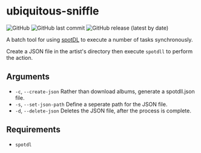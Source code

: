 # ubiquitous-sniffle

![GitHub](https://img.shields.io/github/license/projector22/ubiquitous-sniffle) ![GitHub last commit](https://img.shields.io/github/last-commit/projector22/ubiquitous-sniffle) ![GitHub release (latest by date)](https://img.shields.io/github/v/release/projector22/ubiquitous-sniffle)

A batch tool for using [spotDL](https://github.com/spotDL/spotify-downloader) to execute a number of tasks synchronously.

Create a JSON file in the artist's directory then execute `spotdll` to perform the action.

## Arguments

- `-c`, `--create-json` Rather than download albums, generate a spotdll.json file.
- `-s`, `--set-json-path` Define a seperate path for the JSON file.
- `-d`, `--delete-json` Deletes the JSON file, after the process is complete.

## Requirements

- `spotdl`
